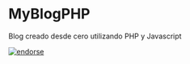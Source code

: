MyBlogPHP
=========

Blog creado desde cero utilizando PHP y Javascript

[![endorse](http://api.coderwall.com/carlosazaustre/endorsecount.png)](http://coderwall.com/carlosazaustre)
